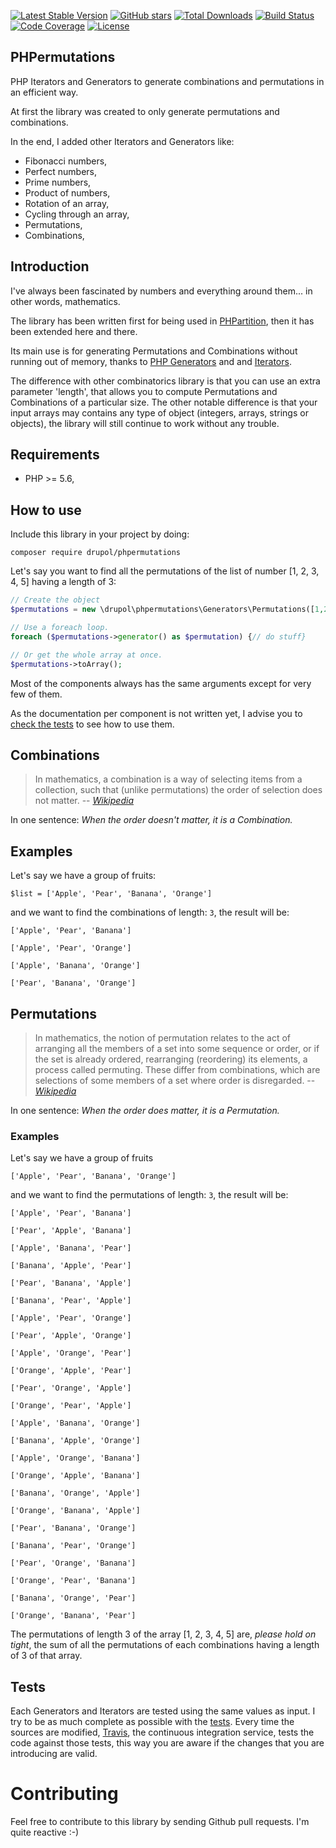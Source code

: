 [![Latest Stable Version](https://img.shields.io/packagist/v/drupol/phpermutations.svg?style=flat-square)](https://packagist.org/packages/drupol/phpermutations)
 [![GitHub stars](https://img.shields.io/github/stars/drupol/phpermutations.svg?style=flat-square)](https://packagist.org/packages/drupol/phpermutations)
 [![Total Downloads](https://img.shields.io/packagist/dt/drupol/phpermutations.svg?style=flat-square)](https://packagist.org/packages/drupol/phpermutations)
 [![Build Status](https://img.shields.io/travis/drupol/phpermutations/master.svg?style=flat-square)](https://travis-ci.org/drupol/phpermutations)
 [![Code Coverage](https://img.shields.io/codecov/c/github/drupol/phpermutations.svg?style=flat-square)](https://codecov.io/gh/drupol/phpermutations)
 [![License](https://img.shields.io/packagist/l/drupol/phpermutations.svg?style=flat-square)](https://packagist.org/packages/drupol/phpermutations)

## PHPermutations

PHP Iterators and Generators to generate combinations and permutations in an efficient way.

At first the library was created to only generate permutations and combinations.

In the end, I added other Iterators and Generators like:
* Fibonacci numbers,
* Perfect numbers,
* Prime numbers,
* Product of numbers,
* Rotation of an array,
* Cycling through an array,
* Permutations,
* Combinations,

## Introduction

I've always been fascinated by numbers and everything around them... in other words, mathematics.

The library has been written first for being used in [PHPartition](https://github.com/drupol/phpartition), then it has
been extended here and there.

Its main use is for generating Permutations and Combinations without running out of memory, thanks to
[PHP Generators](https://secure.php.net/manual/en/language.generators.overview.php) and 
and [Iterators](https://secure.php.net/manual/en/class.iterator.php).

The difference with other combinatorics library is that you can use an extra parameter 'length', that allows you to
compute Permutations and Combinations of a particular size.
The other notable difference is that your input arrays may contains any type of object (integers, arrays, strings or
objects), the library will still continue to work without any trouble.

## Requirements

* PHP >= 5.6,

## How to use

Include this library in your project by doing:

`composer require drupol/phpermutations`

Let's say you want to find all the permutations of the list of number [1, 2, 3, 4, 5] having a length of 3:

```php
// Create the object
$permutations = new \drupol\phpermutations\Generators\Permutations([1,2,3,4,5], 3);

// Use a foreach loop.
foreach ($permutations->generator() as $permutation) {// do stuff}

// Or get the whole array at once.
$permutations->toArray();
```

Most of the components always has the same arguments except for very few of them.

As the documentation per component is not written yet, I advise you to
[check the tests](https://github.com/drupol/phpermutations/tree/master/tests/src) to see how to use them.

## Combinations

> In mathematics, a combination is a way of selecting items from a collection, such that (unlike permutations) the order
> of selection does not matter.
>  -- [_Wikipedia_](https://en.wikipedia.org/wiki/Combination)

In one sentence: _When the order doesn't matter, it is a Combination._

## Examples

Let's say we have a group of fruits:

`$list = ['Apple', 'Pear', 'Banana', 'Orange']`

and we want to find the combinations of length: `3`, the result will be:

`['Apple', 'Pear', 'Banana']`

`['Apple', 'Pear', 'Orange']`

`['Apple', 'Banana', 'Orange']`

`['Pear', 'Banana', 'Orange']`

## Permutations

> In mathematics, the notion of permutation relates to the act of arranging all the members of a set into some sequence
> or order, or if the set is already ordered, rearranging (reordering) its elements, a process called permuting.
> These differ from combinations, which are selections of some members of a set where order is disregarded.
>  -- [_Wikipedia_](https://en.wikipedia.org/wiki/Permutation)

In one sentence: _When the order does matter, it is a Permutation._

### Examples

Let's say we have a group of fruits

`['Apple', 'Pear', 'Banana', 'Orange']`

and we want to find the permutations of length: `3`, the result will be:

`['Apple', 'Pear', 'Banana']`

`['Pear', 'Apple', 'Banana']`

`['Apple', 'Banana', 'Pear']`

`['Banana', 'Apple', 'Pear']`

`['Pear', 'Banana', 'Apple']`

`['Banana', 'Pear', 'Apple']`

`['Apple', 'Pear', 'Orange']`

`['Pear', 'Apple', 'Orange']`

`['Apple', 'Orange', 'Pear']`

`['Orange', 'Apple', 'Pear']`

`['Pear', 'Orange', 'Apple']`

`['Orange', 'Pear', 'Apple']`

`['Apple', 'Banana', 'Orange']`

`['Banana', 'Apple', 'Orange']`

`['Apple', 'Orange', 'Banana']`

`['Orange', 'Apple', 'Banana']`

`['Banana', 'Orange', 'Apple']`

`['Orange', 'Banana', 'Apple']`

`['Pear', 'Banana', 'Orange']`

`['Banana', 'Pear', 'Orange']`

`['Pear', 'Orange', 'Banana']`

`['Orange', 'Pear', 'Banana']`

`['Banana', 'Orange', 'Pear']`

`['Orange', 'Banana', 'Pear']`

The permutations of length 3 of the array [1, 2, 3, 4, 5] are, _please hold on tight_, the sum of all the permutations
of each combinations having a length of 3 of that array.

## Tests

Each Generators and Iterators are tested using the same values as input. I try to be as much complete as possible with
the [tests](https://github.com/drupol/phpermutations/tree/master/tests/fixtures).
Every time the sources are modified, [Travis](https://travis-ci.org/drupol/phpermutations), the continuous integration
service, tests the code against those tests, this way you are aware if the changes that you are introducing are valid.

# Contributing

Feel free to contribute to this library by sending Github pull requests. I'm quite reactive :-)
